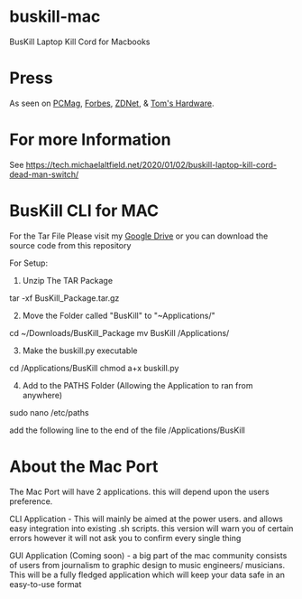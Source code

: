 # buskill-mac
BusKill Laptop Kill Cord for Macbooks

# Press

As seen on [PCMag](https://www.forbes.com/sites/daveywinder/2020/01/03/this-20-usb-cable-is-a-dead-mans-switch-for-your-linux-laptop/), [Forbes](https://www.pcmag.com/news/372806/programmers-usb-cable-can-kill-laptop-if-machine-is-yanked), [ZDNet](https://www.zdnet.com/article/new-usb-cable-kills-your-linux-laptop-if-stolen-in-a-public-place/), & [Tom's Hardware](https://www.tomshardware.com/news/the-buskill-usb-cable-secures-your-laptop-against-thieves).

# For more Information

See https://tech.michaelaltfield.net/2020/01/02/buskill-laptop-kill-cord-dead-man-switch/

# BusKill CLI for MAC

For the Tar File Please visit my [Google Drive](https://drive.google.com/file/d/1EUmHT_cJTqGJw9Al6auKzTWHoBF1koza/view?usp=sharing)
or you can download the source code from this repository 

For Setup:
1. Unzip The TAR Package

tar -xf BusKill_Package.tar.gz

2. Move the Folder called "BusKill" to "~Applications/"

cd ~/Downloads/BusKill_Package
mv BusKill /Applications/

3. Make the buskill.py executable 

cd /Applications/BusKill
chmod a+x buskill.py 

4. Add to the PATHS Folder (Allowing the Application to ran from anywhere) 

sudo nano /etc/paths

add the following line to the end of the file
/Applications/BusKill

# About the Mac Port 

The Mac Port will have 2 applications. this will depend upon the users preference. 

CLI Application - This will mainly be aimed at the power users. and allows easy integration into existing .sh scripts. this version will warn you of certain errors however it will not ask you to confirm every single thing 

GUI Application (Coming soon) - a big part of the mac community consists of users from journalism to graphic design to music engineers/ musicians. This will be a fully fledged application which will keep your data safe in an easy-to-use format 
